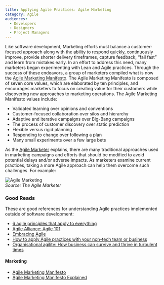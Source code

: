 ```yaml
---
title: Applying Agile Practices: Agile Marketing
category: Agile
audiences:
  - Developers
  - Designers
  - Project Managers
---
```


Like software development, Marketing efforts must balance a customer-focused approach along with the ability to respond quickly, continuously improve, provide shorter delivery timeframes, capture feedback, “fail fast” and learn from mistakes early. In an effort to address this need, many marketers began experimenting with Lean and Agile practices. Through the success of these endeavors, a group of marketers compiled what is now the [Agile Marketing Manifesto](http://agilemarketingmanifesto.org/). The Agile Marketing Manifesto is composed of seven core values, which are elaborated by ten principles, and encourages marketers to focus on creating value for their customers while discovering new approaches to marketing operations. The Agile Marketing Manifesto values include:

* Validated learning over opinions and conventions
* Customer-focused collaboration over silos and hierarchy
* Adaptive and iterative campaigns over Big-Bang campaigns
* The process of customer discovery over static prediction
* Flexible versus rigid planning
* Responding to change over following a plan
* Many small experiments over a few large bets

As the [Agile Marketer](http://theagilemarketer.net/agile-marketing-manifesto-explained/) explains, there are many traditional approaches used in marketing campaigns and efforts that should be modified to avoid potential delays and/or adverse impacts. As marketers examine current practices, taking a more Agile approach can help them overcome such challenges. For example:

<img src="{{ site.baseurl }}/assets/img/guides/Agile_Marketing.png"
  alt="Agile Marketing"
  class="guide-image guide-image-half">  
*Source: The Agile Marketer*

### Good Reads
These are good references for understanding Agile practices implemented outside of software development:
* [6 agile principles that apply to everything](http://www.cio.com/article/2971822/agile-development/6-agile-principles-that-apply-to-everything.html)
* [Agile Alliance: Agile 101](https://www.agilealliance.org/agile101/)
* [Embracing Agile](https://hbr.org/2016/05/embracing-agile)
* [How to apply Agile practices with your non-tech team or business](http://www.techrepublic.com/article/how-to-apply-agile-practices-with-your-non-tech-team-or-business/)
* [Organisational agility: How business can survive and thrive in turbulent times](https://www.emc.com/collateral/leadership/organisational-agility-230309.pdf)

#### Marketing
* [Agile Marketing Manifesto](http://agilemarketingmanifesto.org/)
* [Agile Marketing Manifesto Explained](http://theagilemarketer.net/agile-marketing-manifesto-explained/)
